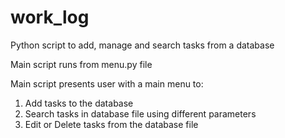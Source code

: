 # work_log
Python script to add, manage and search tasks from a database

Main script runs from menu.py file

Main script presents user with a main menu to:
1. Add tasks to the database
2. Search tasks in database file using different parameters
3. Edit or Delete tasks from the database file
